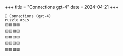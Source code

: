 +++
title = "Connections gpt-4"
date = 2024-04-21
+++

```text
🤖 Connections (gpt-4) 
Puzzle #315
🟨🟦🟪🟦
🟨🟨🟦🟨
🟨🟦🟨🟨
🟨🟨🟨🟨
🟦🟦🟪🟪
```
